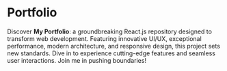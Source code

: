 # Portfolio
Discover **My Portfolio**: a groundbreaking React.js repository designed to transform web development. Featuring innovative UI/UX, exceptional performance, modern architecture, and responsive design, this project sets new standards. Dive in to experience cutting-edge features and seamless user interactions. Join me in pushing boundaries!
